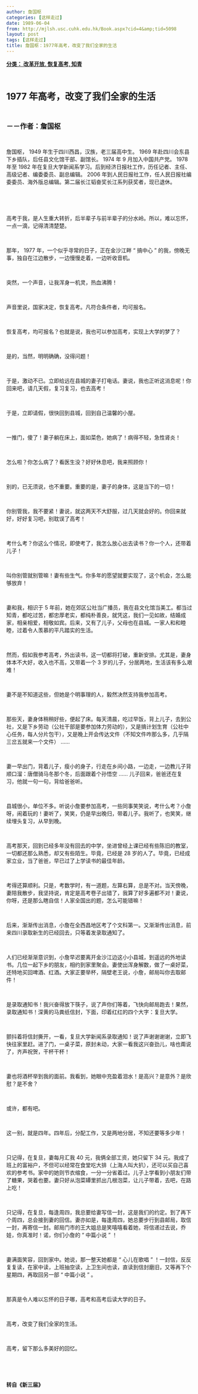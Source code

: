 ```yaml
---
author: 詹国枢
categories: [这样走过]
date: 1989-06-04
from: http://mjlsh.usc.cuhk.edu.hk/Book.aspx?cid=4&amp;tid=5098
layout: post
tags: [这样走过]
title: 詹国枢：1977年高考，改变了我们全家的生活
---
```


<div style="margin: 15px 10px 10px 0px;">
<div>
<span id="ctl00_ContentPlaceHolder1_chapter1_SubjectLabel" style="font-weight:bold;text-decoration:underline;">
   分类： 改革开放, 恢复高考, 知青
  </span>
</div>
<p class="p1">
<b>
<font size="5">
<span class="s1">
</span>
<br/>
</font>
</b>
</p>
<p class="p2">
<b>
<font size="5">
<span class="s2" style="">
<font size="5">
      1977
     </font>
</span>
<span class="s1" style="">
     年高考，改变了我们全家的生活
    </span>
</font>
</b>
</p>
<p class="p1">
<b>
<font size="4">
<span class="s1">
</span>
<br/>
</font>
</b>
</p>
<p class="p2">
<span class="s1">
<b>
<font size="4">
     －－作者：詹国枢
    </font>
</b>
</span>
</p>
<p class="p1">
<span class="s1">
</span>
<br/>
</p>
<p class="p2">
<span class="s1">
   詹国枢，
  </span>
<span class="s2">
   1949
  </span>
<span class="s1">
   年生于四川西昌，汉族，老三届高中生。
  </span>
<span class="s2">
   1969
  </span>
<span class="s1">
   年赴四川会东县下乡插队，后任县文化馆干部、副馆长。
  </span>
<span class="s2">
   1974
  </span>
<span class="s1">
   年
  </span>
<span class="s2">
   9
  </span>
<span class="s1">
   月加入中国共产党。
  </span>
<span class="s2">
   1978
  </span>
<span class="s1">
   年至
  </span>
<span class="s2">
   1982
  </span>
<span class="s1">
   年在复旦大学新闻系学习。后到经济日报社工作，历任记者、主任、高级记者、编委委员、副总编辑。
  </span>
<span class="s2">
   2006
  </span>
<span class="s1">
   年到人民日报社工作，任人民日报社编委委员、海外版总编辑。第二届长江韬奋奖长江系列获奖者，现已退休。
  </span>
</p>
<p class="p1">
<span class="s1">
</span>
<br/>
</p>
<p class="p1">
<span class="s1">
</span>
<br/>
</p>
<p class="p2">
<span class="s1">
   高考于我，是人生重大转折，后半辈子与前半辈子的分水岭。所以，难以忘怀，一点一滴，记得清清楚楚。
  </span>
</p>
<p class="p1">
<span class="s1">
</span>
<br/>
</p>
<p class="p2">
<span class="s1">
   那年，
  </span>
<span class="s2">
   1977
  </span>
<span class="s1">
   年，一个似乎寻常的日子，正在金沙江畔
  </span>
<span class="s2">
   “
  </span>
<span class="s1">
   搞中心
  </span>
<span class="s2">
   ”
  </span>
<span class="s1">
   的我，傍晚无事，独自在江边散步，一边慢慢走着，一边听收音机。
  </span>
</p>
<p class="p1">
<span class="s1">
</span>
<br/>
</p>
<p class="p2">
<span class="s1">
   突然，一个声音，让我浑身一机灵，热血沸腾！
  </span>
</p>
<p class="p1">
<span class="s1">
</span>
<br/>
</p>
<p class="p2">
<span class="s1">
   声音里说，国家决定，恢复高考。凡符合条件者，均可报名。
  </span>
</p>
<p class="p1">
<span class="s1">
</span>
<br/>
</p>
<p class="p2">
<span class="s1">
   恢复高考，均可报名？也就是说，我也可以参加高考，实现上大学的梦了？
  </span>
</p>
<p class="p1">
<span class="s1">
</span>
<br/>
</p>
<p class="p2">
<span class="s1">
   是的，当然，明明确确，没得问题！
  </span>
</p>
<p class="p1">
<span class="s1">
</span>
<br/>
</p>
<p class="p2">
<span class="s1">
   于是，激动不已。立即给远在县城的妻子打电话。妻说，我也正听这消息呢！你回来吧，请几天假，复习复习，也去高考！
  </span>
</p>
<p class="p1">
<span class="s1">
</span>
<br/>
</p>
<p class="p2">
<span class="s1">
   于是，立即请假，很快回到县城，回到自己温馨的小屋。
  </span>
</p>
<p class="p1">
<span class="s1">
</span>
<br/>
</p>
<p class="p2">
<span class="s1">
   一推门，傻了！妻子躺在床上，面如菜色，她病了！病得不轻，急性肾炎！
  </span>
</p>
<p class="p1">
<span class="s1">
</span>
<br/>
</p>
<p class="p2">
<span class="s1">
   怎么啦？你怎么病了？看医生没？好好休息吧，我来照顾你！
  </span>
</p>
<p class="p1">
<span class="s1">
</span>
<br/>
</p>
<p class="p2">
<span class="s1">
   别的，已无须说，也不重要。重要的是，妻子的身体，这是当下的一切！
  </span>
</p>
<p class="p1">
<span class="s1">
</span>
<br/>
</p>
<p class="p2">
<span class="s1">
   你别管我，我不要紧！妻说，就这两天不大舒服，过几天就会好的。你回来就好，好好复习吧，别耽误了高考！
  </span>
</p>
<p class="p1">
<span class="s1">
</span>
<br/>
</p>
<p class="p2">
<span class="s1">
   考什么考？你这么个情况，即使考了，我怎么放心出去读书？你一个人，还带着儿子！
  </span>
</p>
<p class="p1">
<span class="s1">
</span>
<br/>
</p>
<p class="p2">
<span class="s1">
   叫你别管就别管嘛！妻有些生气。你多年的愿望就要实现了，这个机会，怎么能够放弃！
  </span>
</p>
<p class="p1">
<span class="s1">
</span>
<br/>
</p>
<p class="p2">
<span class="s1">
   妻和我，相识于
  </span>
<span class="s2">
   5
  </span>
<span class="s1">
   年前，她在郊区公社当广播员，我在县文化馆当美工。都当过知青，都吃过苦，都忠厚老实，都纯朴善良，就凭这，我们一见如故，结婚成家，相亲相爱，相敬如宾。后来，又有了儿子，父母也在县城。一家人和和睦睦，过着令人羡慕的平凡踏实的生活。
  </span>
</p>
<p class="p1">
<span class="s1">
</span>
<br/>
</p>
<p class="p2">
<span class="s1">
   然而，假如我参考高考，外出读书，这一切都将打破，重新安排。尤其是，妻身体本不大好，收入也不高，又带着一个
  </span>
<span class="s2">
   3
  </span>
<span class="s1">
   岁的儿子，分居两地，生活该有多么艰难！
  </span>
</p>
<p class="p1">
<span class="s1">
</span>
<br/>
</p>
<p class="p2">
<span class="s1">
   妻不是不知道这些，但她是个明事理的人，毅然决然支持我参加高考。
  </span>
</p>
<p class="p1">
<span class="s1">
</span>
<br/>
</p>
<p class="p2">
<span class="s1">
   那些天，妻身体稍稍好些，便起了床。每天清晨，吃过早饭，背上儿子，去到公社，又是下乡劳动（公社干部是要参加体力劳动的），又是搞计划生育（公社中心任务，每人分片包干），又是晚上开会传达文件（不知文件咋那么多，几乎隔三岔五就来一个文件）
  </span>
<span class="s2">
   ……
  </span>
</p>
<p class="p1">
<span class="s1">
</span>
<br/>
</p>
<p class="p2">
<span class="s1">
   妻一早出门，背着儿子，瘦小的身子，行走在乡间小路，一边走，一边教儿子背顺口溜：唐僧骑马冬那个冬，后面跟着个孙悟空
  </span>
<span class="s2">
   ……
  </span>
<span class="s1">
   儿子回来，爸爸还在复习，他就一句一句，背给爸爸听。
  </span>
</p>
<p class="p1">
<span class="s1">
</span>
<br/>
</p>
<p class="p2">
<span class="s1">
   县城很小，单位不多。听说小詹要参加高考，一些同事笑笑说，考什么考？小詹呀，闹着玩的！妻听了，笑笑，仍是早出晚归，带着儿子。我听了，也笑笑，继续埋头复习，从早到晚。
  </span>
</p>
<p class="p1">
<span class="s1">
</span>
<br/>
</p>
<p class="p2">
<span class="s1">
   高考那天，回到已经多年没有回去的中学，坐进曾经上课已经有些陈旧的教室，一切都还那么熟悉，却又有些陌生。毕竟，已经是
  </span>
<span class="s2">
   28
  </span>
<span class="s1">
   岁的人了。毕竟，已经成家立业，当了爸爸，早已过了上学读书的最佳年龄。
  </span>
</p>
<p class="p1">
<span class="s1">
</span>
<br/>
</p>
<p class="p2">
<span class="s1">
   考得还算顺利。只是，考数学时，有一道题，左算右算，总是不对。当天傍晚，妻陪我散步，我坚持说，肯定是高考卷子出错了，我算了好多遍都不对！妻说，你呀，还是那么瞎自信！人家全国出的题，怎么可能错嘛！
  </span>
</p>
<p class="p1">
<span class="s1">
</span>
<br/>
</p>
<p class="p2">
<span class="s1">
   后来，渐渐传出消息，小詹在全西昌地区考了个文科第一。又渐渐传出消息，前来四川录取新生的已经回去，只等着发录取通知了。
  </span>
</p>
<p class="p1">
<span class="s1">
</span>
<br/>
</p>
<p class="p2">
<span class="s1">
   人们已经渐渐意识到，小詹早迟要离开金沙江边这小小县城，到遥远的外地读书。几位一起下乡的朋友，相约到家里聚会。妻使出浑身解数，做了一桌好菜，还特地买回啤酒、红酒。大家正要举杯，隔壁老王说，小詹，邮局叫你去取邮件！
  </span>
</p>
<p class="p1">
<span class="s1">
</span>
<br/>
</p>
<p class="p2">
<span class="s1">
   是录取通知书！我兴奋得放下筷子，说了声你们等着，飞快向邮局跑去！果然，录取通知书！深黄的马粪纸信封，下面，印着红红的四个大字：复旦大学。
  </span>
</p>
<p class="p1">
<span class="s1">
</span>
<br/>
</p>
<p class="p2">
<span class="s1">
   颤抖着将信封撕开，一看，复旦大学新闻系录取通知！说了声谢谢谢谢，立即飞快往家里赶。进了门，一桌子菜，原封未动，大家一看我这兴奋劲儿，啥也甭说了，齐声祝贺，干杯干杯！
  </span>
</p>
<p class="p1">
<span class="s1">
</span>
<br/>
</p>
<p class="p2">
<span class="s1">
   妻也将酒杯举到我的面前。我看到，她眼中充盈着泪水！是高兴？是意外？是欣慰？是不舍？
  </span>
</p>
<p class="p1">
<span class="s1">
</span>
<br/>
</p>
<p class="p2">
<span class="s1">
   或许，都有吧。
  </span>
</p>
<p class="p1">
<span class="s1">
</span>
<br/>
</p>
<p class="p2">
<span class="s1">
   这一别，就是四年。四年后，分配工作，又是两地分居，不知还要等多少年！
  </span>
</p>
<p class="p1">
<span class="s1">
</span>
<br/>
</p>
<p class="p2">
<span class="s1">
   只记得，在复旦，妻每月汇我
  </span>
<span class="s2">
   40
  </span>
<span class="s1">
   元，我俩全部工资，她只留下
  </span>
<span class="s2">
   34
  </span>
<span class="s1">
   元。我成了班上的富裕户，不但可以经常在食堂吃大排（上海人叫大扒），还可以买自己喜欢的参考书。家中的她则节衣缩食，一分一分省着过。儿子上学看到小朋友们带了糖果，哭着也要。妻只好从泡菜罈里抓出几根泡菜，让儿子带着，去吧，在路上吃！
  </span>
</p>
<p class="p1">
<span class="s1">
</span>
<br/>
</p>
<p class="p2">
<span class="s1">
   只记得，在复旦，每逢周四，我总要给妻写信一封，这是我们的约定。到了再下个周四，总会接到妻的回信。妻亦如是，每逢周四，她总要步行到县邮局，取信一封，再寄信一封。邮局门市的王大姐总是笑嘻嘻看着她，将信递过去说，乔娃，你真准时！诺，你们小詹的
  </span>
<span class="s2">
   “
  </span>
<span class="s1">
   中篇小说
  </span>
<span class="s2">
   ”
  </span>
<span class="s1">
   ！
  </span>
</p>
<p class="p1">
<span class="s1">
</span>
<br/>
</p>
<p class="p2">
<span class="s1">
   妻满面笑容，回到家中。她说，那一整天她都是
  </span>
<span class="s2">
   “
  </span>
<span class="s1">
   心儿在歌唱
  </span>
<span class="s2">
   ”
  </span>
<span class="s1">
   ！一封信，反反复复读，在家中读，上班抽空读，上卫生间也读，直读到信封磨旧，又等再下个星期四，再取回另一部
  </span>
<span class="s2">
   “
  </span>
<span class="s1">
   中篇小说
  </span>
<span class="s2">
   ”
  </span>
<span class="s1">
   。
  </span>
</p>
<p class="p1">
<span class="s1">
</span>
<br/>
</p>
<p class="p2">
<span class="s1">
   那真是令人难以忘怀的日子哪，高考和高考后读大学的日子。
  </span>
</p>
<p class="p1">
<span class="s1">
</span>
<br/>
</p>
<p class="p2">
<span class="s1">
   高考，改变了我们全家的生活。
  </span>
</p>
<p class="p1">
<span class="s1">
</span>
<br/>
</p>
<p class="p2">
<span class="s1">
   高考，留下那么多美好的回忆。
  </span>
</p>
<p class="p1">
<span class="s1">
</span>
<br/>
</p>
<p class="p1">
<b>
<span class="s1">
</span>
<br/>
</b>
</p>
<p class="p2">
<span class="s1">
<b>
    转自《新三届》
   </b>
</span>
</p>
</div>
